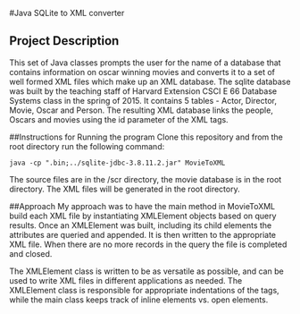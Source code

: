 #Java SQLite to XML converter

## Project Description
This set of Java classes prompts the user for the name of a database that contains information on oscar winning movies and converts it to a set of well formed XML files which make up an XML database.  The sqlite database was built by the teaching staff of Harvard Extension CSCI E 66 Database Systems class in the spring of 2015.  It contains 5 tables - Actor, Director, Movie, Oscar and Person. The resulting XML database links the people, Oscars and movies using the id parameter of the XML tags. 

##Instructions for Running the program
Clone this repository and from the root directory run the following command:

```java -cp ".bin;../sqlite-jdbc-3.8.11.2.jar" MovieToXML```
	
The source files are in the /scr directory, the movie database is in the root directory.  The XML files will be generated in the root directory. 

##Approach
My approach was to have the main method in MovieToXML build each XML file by instantiating XMLElement objects based on query results. Once an XMLElement was built, including its child elements the attributes are queried and appended.  It is then written to the appropriate XML file.  When there are no more records in the query the file is completed and closed. 

The XMLElement class is written to be as versatile as possible, and can be used to write XML files in different applications as needed.  The XMLElement class is responsible for appropriate indentations of the tags, while the main class keeps track of inline elements vs. open elements. 